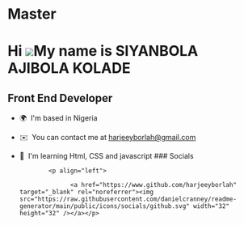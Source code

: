 # Master

Hi ![](https://user-images.githubusercontent.com/18350557/176309783-0785949b-9127-417c-8b55-ab5a4333674e.gif)My name is SIYANBOLA AJIBOLA KOLADE
================================================================================================================================================

Front End Developer
-------------------

*   🌍  I'm based in Nigeria
*   ✉️  You can contact me at [harjeeyborlah@gmail.com](mailto:harjeeyborlah@gmail.com)
*   🧠  I'm learning Html, CSS and javascript
                  ### Socials
                  
                  
                <p align="left">
                          
                      <a href="https://www.github.com/harjeeyborlah" target="_blank" rel="noreferrer"><img src="https://raw.githubusercontent.com/danielcranney/readme-generator/main/public/icons/socials/github.svg" width="32" height="32" /></a></p>
